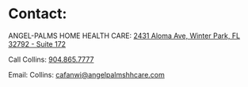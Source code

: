 # Contact:

ANGEL-PALMS HOME HEALTH CARE: [2431 Aloma Ave, Winter Park, FL 32792 - Suite 172](https://www.google.com/maps/place/2431+Aloma+Ave+Suite+%23172,+Winter+Park,+FL+32792/@28.6017971,-81.3206444,17z/data=!3m1!4b1!4m6!3m5!1s0x88e76feb00055555:0xc2b218302671c9eb!8m2!3d28.6017971!4d-81.3206444!16s%2Fg%2F11nxpv7r_m)

Call Collins: [904.865.7777](904.865.7777)

Email: Collins: [cafanwi@angelpalmshhcare.com](cafanwi@angelpalmshhcare.com)

 
